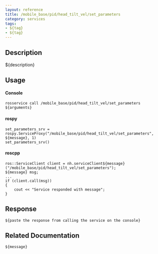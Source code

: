 ```yaml
---
layout: reference
title: /mobile_base/pid/head_tilt_vel/set_parameters
category: services
tags: 
- ${tag} 
- ${tag}
---
```


## Description
${description}

## Usage
#### Console
```
rosservice call /mobile_base/pid/head_tilt_vel/set_parameters ${arguments}
```

#### rospy
```
set_parameters_srv = rospy.ServiceProxy("/mobile_base/pid/head_tilt_vel/set_parameters", ${message}, 1)
set_parameters_srv()
```

#### roscpp
```
ros::ServiceClient client = nh.serviceClient${message}("/mobile_base/pid/head_tilt_vel/set_parameters");
${message} msg;
...
if (client.call(msg))
{
    cout << "Service responded with message";
}
```

## Response
```
${paste the response from calling the service on the console}
```

## Related Documentation
``${message}``  